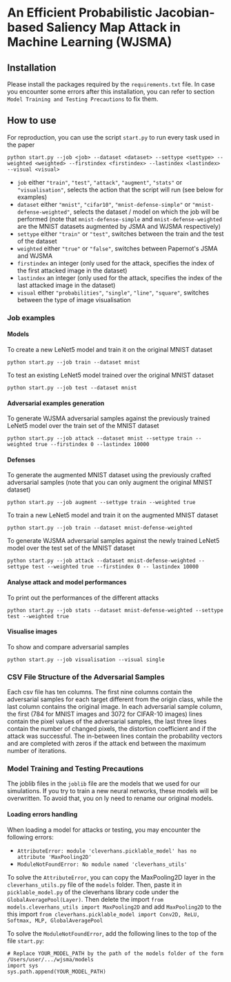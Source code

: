 # An Efficient Probabilistic Jacobian-based Saliency Map Attack in Machine Learning (WJSMA)

## Installation

Please install the packages required by the `requirements.txt` file.
In case you encounter some errors after this installation, you can refer to section `Model Training and Testing Precautions` to fix them.

## How to use

For reproduction, you can use the script `start.py` to run every task used in the paper

`python start.py --job <job> --dataset <dataset> --settype <settype> --weighted <weighted> --firstindex <firstindex> --lastindex <lastindex> --visual <visual>`
- `job` either `"train"`, `"test"`, `"attack"`, `"augment"`, `"stats"` or `"visualisation"`, selects the action that the script will run (see below for examples)
- `dataset` either `"mnist"`, `"cifar10"`, `"mnist-defense-simple"` or `"mnist-defense-weighted"`, selects the dataset / model on which the job will be performed (note that `mnist-defense-simple` and `mnist-defense-weighted` are the MNIST datasets augmented by JSMA and WJSMA respectively)
- `settype` either `"train"` or `"test"`, switches between the train and the test of the dataset
- `weighted` either `"true"` or `"false"`, switches between Papernot's JSMA and WJSMA
- `firstindex` an integer (only used for the attack, specifies the index of the first attacked image in the dataset)
- `lastindex` an integer (only used for the attack, specifies the index of the last attacked image in the dataset)
- `visual` either `"probabilities"`, `"single"`, `"line"`, `"square"`, switches between the type of image visualisation

### Job examples

#### Models

To create a new LeNet5 model and train it on the original MNIST dataset

`python start.py --job train --dataset mnist`

To test an existing LeNet5 model trained over the original MNIST dataset

`python start.py --job test --dataset mnist`

#### Adversarial examples generation

To generate WJSMA adversarial samples against the previously trained LeNet5 model over the train set of the MNIST dataset

`python start.py --job attack --dataset mnist --settype train --weighted true --firstindex 0 --lastindex 10000`

#### Defenses

To generate the augmented MNIST dataset using the previously crafted adversarial samples (note that you can only augment the original MNIST dataset)

`python start.py --job augment --settype train --weighted true`

To train a new LeNet5 model and train it on the augmented MNIST dataset

`python start.py --job train --dataset mnist-defense-weighted`

To generate WJSMA adversarial samples against the newly trained LeNet5 model over the test set of the MNIST dataset

`python start.py --job attack --dataset mnist-defense-weighted --settype test --weighted true --firstindex 0 -- lastindex 10000`

#### Analyse attack and model performances

To print out the performances of the different attacks

`python start.py --job stats --dataset mnist-defense-weighted --settype test --weighted true`

#### Visualise images

To show and compare adversarial samples

`python start.py --job visualisation --visual single`

### CSV File Structure of the Adversarial Samples

Each csv file has ten columns. The first nine columns contain the adversarial samples for each target different from the origin class, while the last column contains the original image.
In each adversarial sample column, the first (784 for MNIST images and 3072 for CIFAR-10 images) lines contain the pixel values of the adversarial samples, the last three lines contain the number of changed pixels, the distortion coefficient and if the attack was successful. The in-between lines contain the probability vectors and are completed with zeros if the attack end between the maximum number of iterations.

### Model Training and Testing Precautions

The joblib files in the `joblib` file are the models that we used for our simulations. If you try to train a new neural networks, these models will be overwritten. To avoid that, you on ly need to rename our original models.

#### Loading errors handling

When loading a model for attacks or testing, you may encounter the following errors: 
- `AttributeError: module 'cleverhans.picklable_model' has no attribute 'MaxPooling2D'`
- `ModuleNotFoundError: No module named 'cleverhans_utils'` 

To solve the `AttributeError`, you can copy the MaxPooling2D layer in the `cleverhans_utils.py` file of the `models` folder. Then, paste it in `picklable_model.py` of the cleverhans library code under the `GlobalAveragePool(Layer)`.
Then delete the import `from models.cleverhans_utils import MaxPooling2D` and add `MaxPooling2D` to the this import `from cleverhans.picklable_model import Conv2D, ReLU, Softmax, MLP, GlobalAveragePool`

To solve the `ModuleNotFoundError`, add the following lines to the top of the file `start.py`:

```
# Replace YOUR_MODEL_PATH by the path of the models folder of the form /Users/user/.../wjsma/models
import sys
sys.path.append(YOUR_MODEL_PATH)
```
